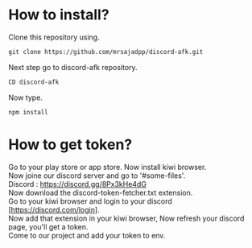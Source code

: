 # How to install?
Clone this repository using.
```md
git clone https://github.com/mrsajadpp/discord-afk.git
```
Next step go to discord-afk repository.
```md
CD discord-afk
```
Now type.
```md
npm install
```
# How to get token?
Go to your play store or app store. Now install kiwi browser.
<br>
Now joine our discord server and go to '#some-files'.
<br>
Discord : https://discord.gg/8Px3kHe4dG
<br>
Now download the discord-token-fetcher.txt extension.
<br>
Go to your kiwi browser and login to your discord [https://discord.com/login].
<br>
Now add that extension in your kiwi browser, Now refresh your discord page, you'll get a token.
<br>
Come to our project and add your token to env.
